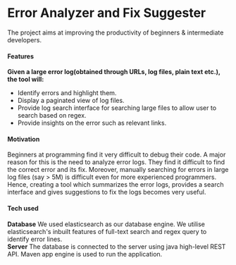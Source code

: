 # Error Analyzer and Fix Suggester
The project aims at improving the productivity of beginners & intermediate developers.


#### Features
**Given a large error log(obtained through URLs, log files, plain text etc.), the tool will:**  
- Identify errors and highlight them.
- Display a paginated view of log files.
- Provide log search interface for searching large files to allow user to search based on regex.
- Provide insights on the error such as relevant links.
#### Motivation
Beginners at programming find it very difficult to debug their code. A major reason for this is the need to analyze error logs. They find it difficult to find the correct error and its fix.
Moreover, manually searching for errors in large log files (say > 5M) is difficult even for more experienced programmers. Hence, creating a tool which summarizes the error logs, provides a search interface and gives suggestions to fix the logs becomes very useful.

#### Tech used
**Database**
We used elasticsearch as our database engine. We utilise elasticsearch's inbuilt features of full-text search and regex query to identify error lines.  
**Server**
The database is connected to the server using java high-level REST API. Maven app engine is used to run the application.
